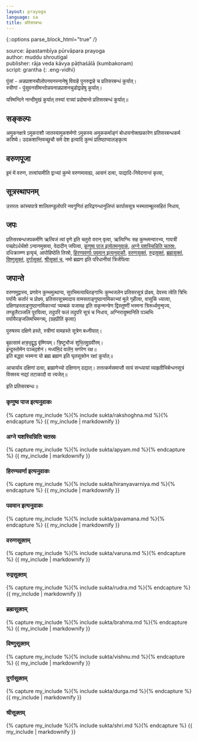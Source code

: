 ```yaml
---
layout: prayoga
language: sa
title: प्रतिसरबन्धः
---
```


{::options parse_block_html="true" /}

source: āpastambīya pūrvāpara prayoga  
author: muddu shroutigal  
publisher: rāja veda kāvya pāṭhaśālā (kumbakonam)  
script: grantha
{: .eng-vidhi}

पुंसां - अन्नप्राशनचौलोपनयनस्नानेषु विवाहे पुनरुद्वाहे च प्रतिसरबन्धं कुर्यात्।  
स्त्रीणां - पुंसुवनसीमन्तोन्नयनान्नप्राशनचुडोद्वाहेषु कुर्यात्।

यस्मिन्दिने नान्दीमुखं कुर्यात् तस्यां रात्र्यां प्रदोषान्ते प्रतिसरबन्धं कुर्यात्॥

## सङ्कल्पः

अमुकनक्षत्रे ऽमुकराशौ जातस्यामुकशर्मणो ऽमुकस्य अमुककर्माङ्गं बोधायनोक्तप्रकारेण प्रतिसरबन्धकर्म करिष्ये। उदकशान्तिवच्छुचौ समे देश इत्यादि कुम्भं प्रतिष्ठाप्यालङ्कृत्य 
  
## वरुणपूजा

इ॒मं मे॑ वरुण, तत्त्वा॑यामीति द्वाभ्यां कुम्भे वरुणमावाह्य, आसनं दत्वा, पाद्यादि-निवेदनान्तं कृत्वा,

## सूत्रस्थापनम्

उत्तरतः कांस्यपात्रे शालितण्डुलोपरि नवगुणितं हारिद्रगन्धानुलिप्तं कार्पाससूत्र भस्मताम्बूलसहितं निधाय,

## जपः

प्रतिसरबन्धजपकर्मणि ऋत्विजं त्वां वृणे इति चतुरो वरान् वृत्वा, ऋत्विग्भिः सह कुम्भमन्वारभ्य,
गायत्रीं पच्छोऽर्धर्चशो ऽन्वानमुक्त्वा,
वेदादीन् जपित्वा,
[कृणुष्व पाज इत्येतमनुवाकं](#rakshoghna),
[अग्ने यशस्चिन्निति चतस्रः](#apyam),
दधिक्राव्ण्ण इत्यृचं,
आपोहिष्ठेति तिस्रो,
[हिरण्यवर्णाः पवमान इत्यनुवाकौ](#hiranyavarniya),
[वरुणसूक्तं](#varuna),
[रुद्रसूक्तं](#rudra),
[ब्रह्मसूक्तं](#brahma),
[विष्णुसूक्तं](#vishnu),
[दुर्गासूक्तं](#durga),
[श्रीसूक्तं च](#shri),
नमो ब्रह्मण इति परिधानीयां त्रिर्जपित्वा

## जपान्ते

वरुणमुद्वास्य, प्रणवेन कुम्भमुत्थाप्य, सुरभिमत्याब्लिङ्गाभिः कुम्भजलेन प्रतिसरसूत्रं प्रोक्ष्य, देवस्य त्वेति त्रिभिः पर्यायैः कर्तारं च प्रोक्ष्य, प्रतिसरसूत्रमादाय वामसताङ्गुष्ठानामिकाभ्यां मूले गृहीत्वा, वासुकिं ध्यात्वा, दक्षिणहस्ताङ्गुष्ठानामिकाभ्यां त्र्यम्बकं यजामह इति सकृन्मन्त्रेण द्विस्तूष्णीं भस्मना त्रिरूर्ध्वमुन्मृज्य, तण्डुलैरञ्जलिं पूरयित्वा, तदुपरि फलं तदुपरि सूत्रं च निधाय, अग्निरायुष्मानिति पञ्चभिः पर्यायैरङ्जलिमभिमन्त्र्य्, (ग्रहप्रीतिं कृत्वा)

पुरुषस्य दक्षिणे हस्ते, स्त्रीणां वामहस्ते सूत्रेण बध्नीयात्।

बृ॒हत्साम॑ क्षत्र॒भृद्वृ॒द्ध वृ॑ष्णियम्। त्रि॒ष्टुभौजः॑ शुभि॒तमु॒ग्रवी॑रम्।  
इन्द्र॒स्तोमे॑न पञ्चद॒शेन॑। मध्य॑मि॒दं वाते॑न॒ सग॑रेण रक्ष॥  
इति बद्ध्वा भस्मना यो ब्रह्म ब्रह्मण इति घृतसूक्तेन रक्षां कुर्यात्॥  

आचार्याय दक्षिणां दत्वा, ब्राह्मणेभ्यो दक्षिणान् दद्यात्। तत्तत्कर्मसमाप्तौ सायं सन्ध्यायां व्याहृतीभिर्बन्धनसूत्रं विस्रस्य नद्यां तटाकादौ वा त्यजेत्॥

इति प्रतिसरबन्धः॥


### <a name="rakshoghna"></a>कृणुष्व पाज इत्यनुवाकः

{% capture my_include %}{% include sukta/rakshoghna.md %}{% endcapture %}
{{ my_include | markdownify }}

### <a name="apyam"></a>अग्ने यशस्विन्निति चतस्रः

{% capture my_include %}{% include sukta/apyam.md %}{% endcapture %}
{{ my_include | markdownify }}

### <a name="hiranyavarniya"></a>हिरण्यवर्णा इत्यनुवाकः

{% capture my_include %}{% include sukta/hiranyavarniya.md %}{% endcapture %}
{{ my_include | markdownify }}

### <a name="pavamana"></a>पवमान इत्यनुवाकः

{% capture my_include %}{% include sukta/pavamana.md %}{% endcapture %}
{{ my_include | markdownify }}

### <a name="varuna"></a>वरुणसूक्तम्

{% capture my_include %}{% include sukta/varuna.md %}{% endcapture %}
{{ my_include | markdownify }}

### <a name="rudra"></a>रुद्रसूक्तम्

{% capture my_include %}{% include sukta/rudra.md %}{% endcapture %}
{{ my_include | markdownify }}

### <a name="brahma"></a>ब्रह्मसूक्तम्

{% capture my_include %}{% include sukta/brahma.md %}{% endcapture %}
{{ my_include | markdownify }}

### <a name="vishnu"></a>विष्णुसूक्तम्

{% capture my_include %}{% include sukta/vishnu.md %}{% endcapture %}
{{ my_include | markdownify }}

### <a name="durga"></a>दुर्गासूक्तम्

{% capture my_include %}{% include sukta/durga.md %}{% endcapture %}
{{ my_include | markdownify }}

### <a name="shri"></a>श्रीसूक्तम्

{% capture my_include %}{% include sukta/shri.md %}{% endcapture %}
{{ my_include | markdownify }}
